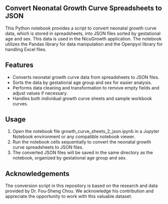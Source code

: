 ## Convert Neonatal Growth Curve Spreadsheets to JSON
This Python notebook provides a script to convert neonatal growth curve data, which is stored in spreadsheets, into JSON files sorted by gestational age and sex. This data is used in the NicuGrowth application. The notebook utilizes the Pandas library for data manipulation and the Openpyxl library for handling Excel files.

## Features
- Converts neonatal growth curve data from spreadsheets to JSON files.
- Sorts the data by gestational age group and sex for easier analysis.
- Performs data cleaning and transformation to remove empty fields and adjust values if necessary.
- Handles both individual growth curve sheets and sample workbook curves.

## Usage
1. Open the notebook file growth_curve_sheets_2_json.ipynb in a Jupyter Notebook environment or any compatible notebook viewer.
2. Run the notebook cells sequentially to convert the neonatal growth curve spreadsheets to JSON files.
3. The converted JSON files will be saved in the same directory as the notebook, organized by gestational age group and sex.

## Acknowledgements
The conversion script in this repository is based on the research and data provided by Dr. Fou-Sheng Chou. We acknowledge his contribution and appreciate the opportunity to work with this valuable dataset.
